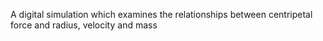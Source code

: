 A digital simulation which examines the relationships between centripetal force and radius, velocity and mass
